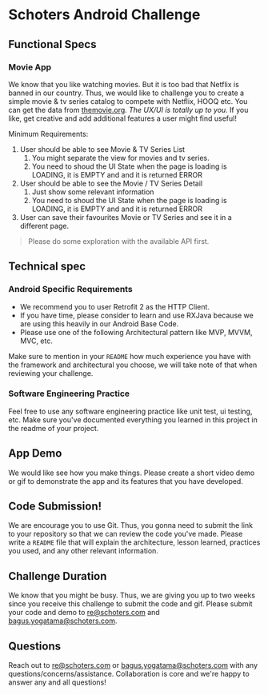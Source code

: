 Schoters Android Challenge
===

Functional Specs
----------------

### Movie App

We know that you like watching movies. But it is too bad that Netflix is banned in our country. Thus, we would like to challenge you to create a simple movie & tv series catalog to compete with Netflix, HOOQ etc. You can get the data from [themovie.org](https://www.themoviedb.org/). _The UX/UI is totally up to you_. If you like, get creative and add additional features a user might find useful!

Minimum Requirements:
1. User should be able to see Movie & TV Series List
   1. You might separate the view for movies and tv series.
   2. You need to shoud the UI State when the page is loading is LOADING, it is EMPTY and and it is returned ERROR
2. User should be able to see the Movie / TV Series Detail
   1. Just show some relevant information
   2. You need to shoud the UI State when the page is loading is LOADING, it is EMPTY and and it is returned ERROR
3. User can save their favourites Movie or TV Series and see it in a different page.

> Please do some exploration with the available API first.

Technical spec
--------------

### Android Specific Requirements

* We recommend you to user Retrofit 2 as the HTTP Client. 
* If you have time, please consider to learn and use RXJava because we are using 
this heavily in our Android Base Code. 
* Please use one of the following Architectural pattern like MVP, MVVM, MVC, etc.

Make sure to mention in your `README` how much experience you have with the framework and architectural you choose, we will take note of that when reviewing your challenge.

### Software Engineering Practice

Feel free to use any software engineering practice like unit test, ui testing, etc. Make sure you've documented everything you learned in this project in the readme of your project.

App Demo
--------

We would like see how you make things. Please create a short video demo or gif to demonstrate the app and its features that you have developed.

Code Submission!
--------

We are encourage you to use Git. Thus, you gonna need to submit the link to your repository so that we can review the code you've made. Please write a `README` file that will explain the architecture, lesson learned, practices you used, and any other relevant information. 

Challenge Duration
--------

We know that you might be busy. Thus, we are giving you up to two weeks since you receive this challenge to submit the code and gif. Please submit your code and demo to re@schoters.com and bagus.yogatama@schoters.com.

Questions
---------

Reach out to re@schoters.com or bagus.yogatama@schoters.com with any questions/concerns/assistance. Collaboration is core and we're happy to answer any and all questions!

